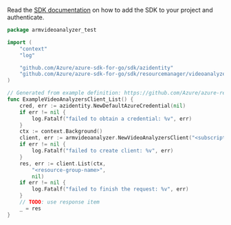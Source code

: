Read the [SDK documentation](https://github.com/Azure/azure-sdk-for-go/blob/sdk%2Fresourcemanager%2Fvideoanalyzer%2Farmvideoanalyzer%2Fv0.4.1/sdk/resourcemanager/videoanalyzer/armvideoanalyzer/README.md) on how to add the SDK to your project and authenticate.

```go
package armvideoanalyzer_test

import (
	"context"
	"log"

	"github.com/Azure/azure-sdk-for-go/sdk/azidentity"
	"github.com/Azure/azure-sdk-for-go/sdk/resourcemanager/videoanalyzer/armvideoanalyzer"
)

// Generated from example definition: https://github.com/Azure/azure-rest-api-specs/tree/main/specification/videoanalyzer/resource-manager/Microsoft.Media/preview/2021-11-01-preview/examples/video-analyzer-accounts-list-all-accounts.json
func ExampleVideoAnalyzersClient_List() {
	cred, err := azidentity.NewDefaultAzureCredential(nil)
	if err != nil {
		log.Fatalf("failed to obtain a credential: %v", err)
	}
	ctx := context.Background()
	client, err := armvideoanalyzer.NewVideoAnalyzersClient("<subscription-id>", cred, nil)
	if err != nil {
		log.Fatalf("failed to create client: %v", err)
	}
	res, err := client.List(ctx,
		"<resource-group-name>",
		nil)
	if err != nil {
		log.Fatalf("failed to finish the request: %v", err)
	}
	// TODO: use response item
	_ = res
}
```

